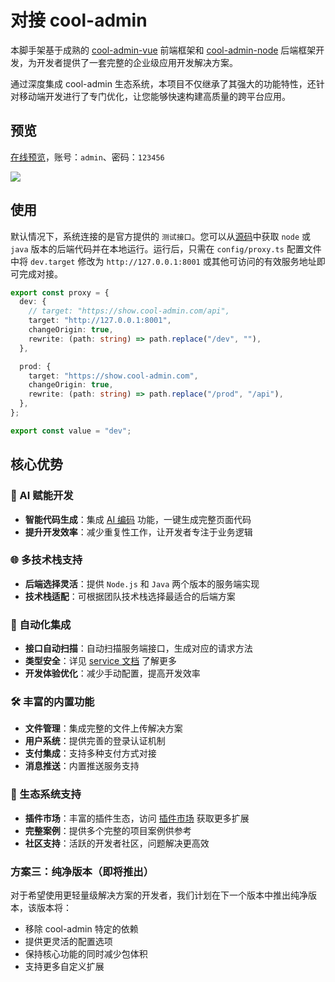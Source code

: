 # 对接 cool-admin

本脚手架基于成熟的 [cool-admin-vue](https://vue.cool-admin.com/) 前端框架和 [cool-admin-node](https://node.cool-admin.com/) 后端框架开发，为开发者提供了一套完整的企业级应用开发解决方案。

通过深度集成 cool-admin 生态系统，本项目不仅继承了其强大的功能特性，还针对移动端开发进行了专门优化，让您能够快速构建高质量的跨平台应用。

## 预览

[在线预览](https://show.cool-admin.com/)，账号：`admin`、密码：`123456`

<img src="https://vue.cool-admin.com/show/admin.jpg" />

## 使用

默认情况下，系统连接的是官方提供的 `测试接口`。您可以从[源码](/src/introduce/src.md)中获取 `node` 或 `java` 版本的后端代码并在本地运行。运行后，只需在 `config/proxy.ts` 配置文件中将 `dev.target` 修改为 `http://127.0.0.1:8001` 或其他可访问的有效服务地址即可完成对接。

```ts
export const proxy = {
  dev: {
    // target: "https://show.cool-admin.com/api",
    target: "http://127.0.0.1:8001",
    changeOrigin: true,
    rewrite: (path: string) => path.replace("/dev", ""),
  },

  prod: {
    target: "https://show.cool-admin.com",
    changeOrigin: true,
    rewrite: (path: string) => path.replace("/prod", "/api"),
  },
};

export const value = "dev";
```

## 核心优势

### 🤖 AI 赋能开发

- **智能代码生成**：集成 [AI 编码](https://show.cool-admin.com/helper/ai-code) 功能，一键生成完整页面代码
- **提升开发效率**：减少重复性工作，让开发者专注于业务逻辑

### 🌐 多技术栈支持

- **后端选择灵活**：提供 `Node.js` 和 `Java` 两个版本的服务端实现
- **技术栈适配**：可根据团队技术栈选择最适合的后端方案

### 🔄 自动化集成

- **接口自动扫描**：自动扫描服务端接口，生成对应的请求方法
- **类型安全**：详见 [service 文档](/src/guide/cool/service.md) 了解更多
- **开发体验优化**：减少手动配置，提高开发效率

### 🛠 丰富的内置功能

- **文件管理**：集成完整的文件上传解决方案
- **用户系统**：提供完善的登录认证机制
- **支付集成**：支持多种支付方式对接
- **消息推送**：内置推送服务支持

### 🔌 生态系统支持

- **插件市场**：丰富的插件生态，访问 [插件市场](https://cool-js.com/plugin) 获取更多扩展
- **完整案例**：提供多个完整的项目案例供参考
- **社区支持**：活跃的开发者社区，问题解决更高效

### 方案三：纯净版本（即将推出）

对于希望使用更轻量级解决方案的开发者，我们计划在下一个版本中推出纯净版本，该版本将：

- 移除 cool-admin 特定的依赖
- 提供更灵活的配置选项
- 保持核心功能的同时减少包体积
- 支持更多自定义扩展

